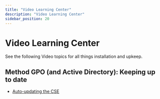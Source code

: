 ```yaml
---
title: "Video Learning Center"
description: "Video Learning Center"
sidebar_position: 20
---
```


# Video Learning Center

See the following Video topics for all things installation and upkeep.

## Method GPO (and Active Directory): Keeping up to date

- [Auto-updating the CSE](/docs/endpointpolicymanager/installation/videolearningcenter/methodgpoandad/autoupdate.md)
